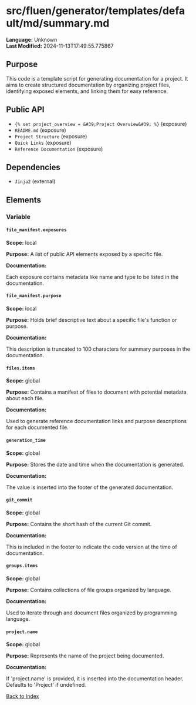 # src/fluen/generator/templates/default/md/summary.md

**Language:** Unknown  
**Last Modified:** 2024-11-13T17:49:55.775867

## Purpose

This code is a template script for generating documentation for a project. It aims to create structured documentation by organizing project files, identifying exposed elements, and linking them for easy reference.

## Public API

- `{% set project_overview = &#39;Project Overview&#39; %}` (exposure)
- `README.md` (exposure)
- `Project Structure` (exposure)
- `Quick Links` (exposure)
- `Reference Documentation` (exposure)

## Dependencies

- `Jinja2` (external)

## Elements

### Variable

#### `file_manifest.exposures`

**Scope:** local

**Purpose:** A list of public API elements exposed by a specific file.

**Documentation:**

Each exposure contains metadata like name and type to be listed in the documentation.

#### `file_manifest.purpose`

**Scope:** local

**Purpose:** Holds brief descriptive text about a specific file&#39;s function or purpose.

**Documentation:**

This description is truncated to 100 characters for summary purposes in the documentation.

#### `files.items`

**Scope:** global

**Purpose:** Contains a manifest of files to document with potential metadata about each file.

**Documentation:**

Used to generate reference documentation links and purpose descriptions for each documented file.

#### `generation_time`

**Scope:** global

**Purpose:** Stores the date and time when the documentation is generated.

**Documentation:**

The value is inserted into the footer of the generated documentation.

#### `git_commit`

**Scope:** global

**Purpose:** Contains the short hash of the current Git commit.

**Documentation:**

This is included in the footer to indicate the code version at the time of documentation.

#### `groups.items`

**Scope:** global

**Purpose:** Contains collections of file groups organized by language.

**Documentation:**

Used to iterate through and document files organized by programming language.

#### `project.name`

**Scope:** global

**Purpose:** Represents the name of the project being documented.

**Documentation:**

If &#39;project.name&#39; is provided, it is inserted into the documentation header. Defaults to &#39;Project&#39; if undefined.


[Back to Index](../README.md)